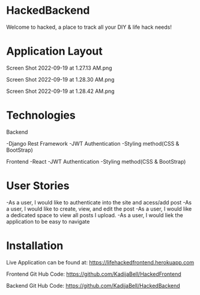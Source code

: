 # HackedBackend

Welcome to hacked, a place to track all your DIY & life hack needs!


# Application Layout
Screen Shot 2022-09-19 at 1.27.13 AM.png

Screen Shot 2022-09-19 at 1.28.30 AM.png

Screen Shot 2022-09-19 at 1.28.42 AM.png


# Technologies 
Backend

-Django Rest Framework 
-JWT Authentication
-Styling method(CSS & BootStrap)

Frontend
-React
-JWT Authentication 
-Styling method(CSS & BootStrap)




# User Stories 
-As a user, I would like to authenticate into the site and acess/add post
-As a user, I would like to create, view, and edit the post
-As a user, I would like a dedicated space to view all posts I upload.
-As a user, I would liek the application to be easy to navigate


# Installation 

Live Application can be found at: 
    https://lifehackedfrontend.herokuapp.com

Frontend Git Hub Code: 
    https://github.com/KadijaBell/HackedFrontend

Backend Git Hub Code:
    https://github.com/KadijaBell/HackedBackend

